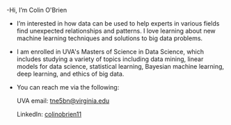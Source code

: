 -Hi, I’m Colin O'Brien

- I’m interested in how data can be used to help experts in various fields find unexpected relationships and patterns. I love learning about new machine learning techniques and solutions to big data problems. 

- I am enrolled in UVA's Masters of Science in Data Science, which includes studying a variety of topics including data mining, linear models for data science, statistical learning, Bayesian machine learning, deep learning, and ethics of big data. 

- You can reach me via the following:
  
  UVA email: tne5bn@virginia.edu
  
  LinkedIn: [colinobrien11](https://www.linkedin.com/in/colinobrien11/)
